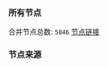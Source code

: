 ### 所有节点
合并节点总数: `5846`
[节点链接](https://github.com/rzhy1/33/raw/master/sub/sub_merge_base64.txt)

### 节点来源
